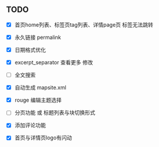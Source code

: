 ## TODO

- [x] 首页home列表、标签页tag列表、详情page页 标签无法跳转
- [x] 永久链接  permalink
- [x] 日期格式优化
- [x] excerpt_separator 查看更多 修改
- [ ] 全文搜索
- [x] 自动生成 mapsite.xml
- [x] rouge 编辑主题选择
- [ ] 分页功能 或 标题列表与块切换形式
- [x] 添加评论功能
- [x] 首页与详情页logo有闪动

